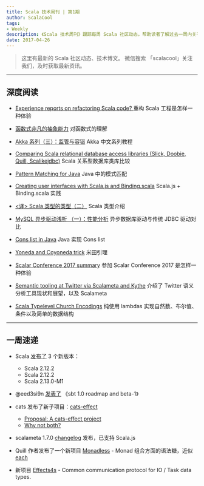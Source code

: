```yaml
---
title: Scala 技术周刊 | 第1期
author: ScalaCool
tags:
- Weekly
description: 《Scala 技术周刊》跟踪每周 Scala 社区动态，帮助读者了解过去一周内关于 Scala 发生的事情。
date: 2017-04-26
---
```


> 这里有最新的 Scala 社区动态、技术博文。
微信搜索 「scalacool」关注我们，及时获取最新资讯。

***

## 深度阅读

- [Experience reports on refactoring Scala code?  ](https://www.reddit.com/r/scala/comments/65t3ll/experience_reports_on_refactoring_scala_code/)
  重构 Scala 工程是怎样一种体验

- [函数式非凡的抽象能力](https://juejin.im/post/58f4a278da2f60005d3dc95a)
  对函数式的理解

- [Akka 系列（三）：监管与容错](http://scala.cool/2017/04/learning-akka-3/)
  Akka 中文系列教程

- [Comparing Scala relational database access libraries (Slick, Doobie, Quill, Scalikejdbc)](https://softwaremill.com/comparing-scala-relational-database-access-libraries/)
  Scala 关系型数据库类库比较

- [Pattern Matching for Java](http://cr.openjdk.java.net/~briangoetz/amber/pattern-match.html)
  Java 中的模式匹配

- [Creating user interfaces with Scala.js and Binding.scala](https://loicdescotte.github.io/posts/binding-scalajs/)
  Scala.js + Binding.scala 实践

- [<译> Scala 类型的类型（二）](http://scala.cool/2017/04/scala-types-of-types-part-2/)
  Scala 类型介绍

- [MySQL 异步驱动浅析 （一）：性能分析](http://localhost:4000/2017/04/mysql-async-1/)
  异步数据库驱动与传统 JDBC 驱动对比

- [Cons list in Java](https://medium.com/@sujitkamthe/cons-list-in-java-ef5053d2c85c)
  Java 实现 Cons list

- [Yoneda and Coyoneda trick](https://medium.com/@olxc/yoneda-and-coyoneda-trick-f5a0321aeba4)
  米田引理

- [Scalar Conference 2017 summary](https://medium.com/@bocytko/scalar-conference-2017-summary-5c5a96e47274)
  参加 Scalar Conference 2017 是怎样一种体验

- [Semantic tooling at Twitter via Scalameta and Kythe](http://scalameta.org/talks/2017-04-21-SemanticToolingAtTwitter.pdf)
  介绍了 Twitter 语义分析工具现状和展望，以及 Scalameta

- [Scala Typelevel Church Encodings](http://w.pitula.me/2017/typelevel-church-enc/)
  纯使用 lambdas 实现自然数、布尔值、条件以及简单的数据结构

***

## 一周速递

- Scala [发布了](http://www.scala-lang.org/news/releases-1Q17.html) 3 个新版本：
  - Scala 2.12.2
  - Scala 2.12.2
  - Scala 2.13.0-M1

- @eed3si9n [发表了](http://developer.lightbend.com/blog/2017-04-18-sbt-1-0-roadmap-and-beta1/) 《sbt 1.0 roadmap and beta-1》

- cats 发布了新子项目：[cats-effect](https://github.com/djspiewak/cats-effect)
  - [Proposal: A cats-effect project](https://github.com/typelevel/cats/issues/1617)
  - [Why not both?](https://gist.github.com/djspiewak/a775b73804c581f4028fea2e98482b3c)

- scalameta 1.7.0 [changelog](https://github.com/scalameta/scalameta/blob/master/changelog/1.7.0.md) 发布，已支持 Scala.js

- Quill 作者发布了一个新项目 [Monadless](http://monadless.io/) - Monad 组合方面的语法糖，近似 [each](https://github.com/ThoughtWorksInc/each)

- 新项目 [Effects4s](https://github.com/effects4s/effects4s) - Common communication protocol for IO / Task data types.

